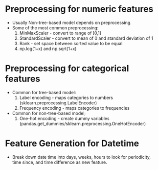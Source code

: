 # Preprocessing for numeric features 
* Usually Non-tree-based model depends on preprocessing. 
* Some of the most common preprocessing:
  1. MinMaxScaler - convert to range of [0,1]
  2. StandardScaler - convert to mean of 0 and standard deviation of 1
  3. Rank - set space between sorted value to be equal
  4. np.log(1+x) and np.sqrt(1+x)
# Preprocessing for categorical features
* Common for tree-based model:
  1. Label encoding - maps categories to numbers (sklearn.preprocessing.LabelEncoder)
  2. Frequency encoding - maps categories to frequencies 
* Common for non-tree-based model;
  1. One-hot encoding - create dummy variables (pandas.get_dummies/sklearn.preprocessing.OneHotEncoder)
# Feature Generation for Datetime
* Break down date time into days, weeks, hours to look for periodicity, time since, and time difference as new feature.

